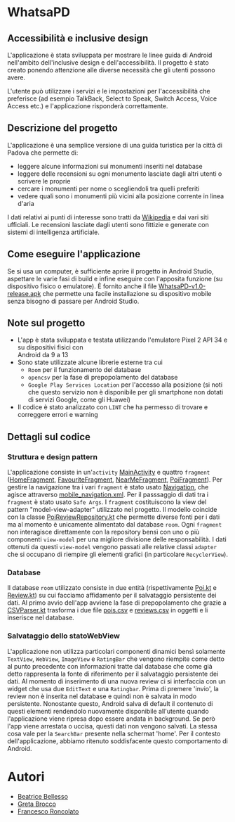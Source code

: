 # WhatsaPD

## Accessibilità e inclusive design

L'applicazione è stata sviluppata per mostrare le linee guida di Android nell'ambito dell'inclusive design e dell'accessibilità. Il progetto è stato creato ponendo attenzione alle diverse necessità che gli utenti possono avere. 

L'utente può utilizzare i servizi e le impostazioni per l'accessibilità che preferisce (ad esempio TalkBack, Select to Speak, Switch Access, Voice Access etc.) e l'applicazione risponderà correttamente.

## Descrizione del progetto

L'applicazione è una semplice versione di una guida turistica per la città di Padova che permette di:

+ leggere alcune informazioni sui monumenti inseriti nel database
+ leggere delle recensioni su ogni monumento lasciate dagli altri utenti o scrivere le proprie
+ cercare i monumenti per nome o scegliendoli tra quelli preferiti
+ vedere quali sono i monumenti più vicini alla posizione corrente in linea d'aria

I dati relativi ai punti di interesse sono tratti da [Wikipedia](https://it.wikipedia.org/) e dai vari siti ufficiali.
Le recensioni lasciate dagli utenti sono fittizie e generate con sistemi di intelligenza artificiale.

## Come eseguire l'applicazione

Se si usa un computer, è sufficiente aprire il progetto in Android Studio, aspettare le varie fasi di build e infine eseguire con l'apposita funzione (su dispositivo fisico o emulatore). 
È fornito anche il file [WhatsaPD-v1.0-release.apk](app/release/WhatsaPD-v1.0-release.apk) che permette una facile installazione su dispositivo mobile senza bisogno di passare per Android Studio.

## Note sul progetto

+ L'app è stata sviluppata e testata utilizzando l'emulatore Pixel 2 API 34 e su dispositivi fisici con  
  Android da 9 a 13
+ Sono state utilizzate alcune librerie esterne tra cui
    + `Room` per il funzionamento del database
    + `opencsv` per la fase di prepopolamento del database
    + `Google Play Services Location` per l'accesso alla posizione (si noti che questo servizio
      non è disponibile per gli smartphone non dotati di servizi Google, come gli Huawei)
+ Il codice è stato analizzato con `LINT` che ha permesso di trovare e correggere errori e warning

## Dettagli sul codice

### Struttura e design pattern

L'applicazione consiste in un'`activity` [MainActivity](app/src/main/java/it/unipd/dei/esp/whatsapd/MainActivity.kt) e quattro `fragment` ([HomeFragment](app/src/main/java/it/unipd/dei/esp/whatsapd/ui/home/HomeFragment.kt), [FavouriteFragment](app/src/main/java/it/unipd/dei/esp/whatsapd/ui/favourites/FavouritesFragment.kt), [NearMeFragment](app/src/main/java/it/unipd/dei/esp/whatsapd/ui/nearme/NearMeFragment.kt), [PoiFragment](app/src/main/java/it/unipd/dei/esp/whatsapd/ui/poi/PoiFragment.kt)). 
Per gestire la navigazione tra i vari `fragment` è stato usato [Navigation](app/src/main/java/it/unipd/dei/esp/whatsapd/MainActivity.kt), che agisce attraverso [mobile_navigation.xml](app/src/main/res/navigation/mobile_navigation.xml). Per il passsaggio di dati tra i `fragment` è stato usato `Safe Args`.
I `fragment` costituiscono la view del pattern "model-view-adapter" utilizzato nel progetto. 
Il modello coincide con la classe [PoiReviewRepository.kt](app/src/main/java/it/unipd/dei/esp/whatsapd/repository/PoiReviewRepository.kt) che permette diverse fonti per i dati ma al momento è unicamente alimentato dal database `room`.
Ogni `fragment` non interagisce direttamente con la repository bensì con uno o più componenti `view-model` per una migliore divisione delle responsabilità. I dati ottenuti da questi `view-model` vengono passati alle relative classi `adapter` che si occupano di riempire gli elementi grafici (in particolare `RecyclerView`).

### Database

Il database `room` utilizzato consiste in due entità (rispettivamente [Poi.kt](app/src/main/java/it/unipd/dei/esp/whatsapd/repository/database/Poi.kt) e [Review.kt](app/src/main/java/it/unipd/dei/esp/whatsapd/repository/database/Review.kt)) su cui facciamo affidamento per il salvataggio persistente dei dati.
Al primo avvio dell'app avviene la fase di prepopolamento che grazie a [CSVParser.kt](app/src/main/java/it/unipd/dei/esp/whatsapd/repository/database/CSVParser.kt) trasforma i due file [pois.csv](app/src/main/res/raw/pois.csv) e [reviews.csv](app/src/main/res/raw/reviews.csv) in oggetti e li inserisce nel database.

### Salvataggio dello statoWebView

L'applicazione non utilizza particolari componenti dinamici bensì solamente `TextView`, `WebView`, `ImageView` e `RatingBar` che vengono riempite come detto al punto precedente con informazioni tratte dal database che come già detto rappresenta la fonte di riferimento per il salvataggio persistente dei dati.
Al momento di inserimento di una nuova review ci si interfaccia con un widget che usa due `EditText` e una `Ratingbar`. Prima di premere 'invio', la review non è inserita nel database e quindi non è salvata in modo persistente. Nonostante questo, Android salva di default il contenuto di questi elementi rendendolo nuovamente disponibile all'utente quando l'applicazione viene ripresa dopo essere andata in background. Se però l'app viene arrestata o uccisa, questi dati non vengono salvati. La stessa cosa vale per la `SearchBar` presente nella schermat 'home'.
Per il contesto dell'applicazione, abbiamo ritenuto soddisfacente questo comportamento di Android.


# Autori

- [Beatrice Bellesso](https://github.com/isgreta)
- [Greta Brocco](https://github.com/SleepyGutierrez)
- [Francesco Roncolato](https://github.com/Roncooo)
